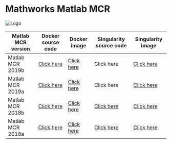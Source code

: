 # Mathworks Matlab MCR

![Logo](https://blogs.mathworks.com/images/cleve/logo_L42.png)

| Matlab MCR version | Docker source code | Docker image | Singularity source code | Singularity image |
|--------------------|--------------------|--------------|-------------------------|-------------------|
| Matlab MCR 2019b   | [Click here](https://github.com/icaoberg/docker-matlabmcr2019b)         | [Click here](https://cloud.docker.com/repository/registry-1.docker.io/icaoberg/matlabmcr2019b)  | Click here              | [Click here](https://cloud.sylabs.io/library/icaoberg/default/matlabmcr2019b)        |
| Matlab MCR 2019a   | [Click here](https://github.com/icaoberg/docker-matlabmcr2019a)         | [Click here](https://cloud.docker.com/repository/registry-1.docker.io/icaoberg/matlabmcr2019b) | Click here              | [Click here](https://cloud.sylabs.io/library/icaoberg/default/matlabmcr2019a)        |
| Matlab MCR 2018b   | [Click here](https://github.com/murphygroup/docker-matlabmcr2018b)         | [Click here](https://cloud.docker.com/repository/registry-1.docker.io/murphygroup/matlabmcr2018b)   | [Click here](https://github.com/murphygroup/singularity-matlabmcr2018b)              | [Click here](https://cloud.sylabs.io/library/icaoberg/default/matlabmcr2018b)        |
| Matlab MCR 2018a   | [Click here](https://github.com/murphygroup/docker-matlabmcr2018a)         | [Click here](https://cloud.docker.com/repository/registry-1.docker.io/murphygroup/matlabmcr2018a)   | [Click here](https://github.com/murphygroup/singularity-matlabmcr2018a)              | [Click here](https://cloud.sylabs.io/library/icaoberg/default/matlabmcr2018a)        |
